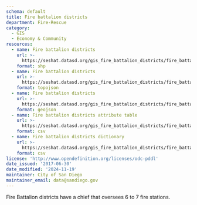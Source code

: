 ```yaml
---
schema: default
title: Fire battalion districts
department: Fire-Rescue
category:
  - GIS
  - Economy & Community
resources:
  - name: Fire battalion districts
    url: >-
      https://seshat.datasd.org/gis_fire_battalion_districts/fire_battalion_districts_datasd.zip
    format: shp
  - name: Fire battalion districts
    url: >-
      https://seshat.datasd.org/gis_fire_battalion_districts/fire_battalion_districts_datasd.topo.json
    format: topojson
  - name: Fire battalion districts
    url: >-
      https://seshat.datasd.org/gis_fire_battalion_districts/fire_battalion_districts_datasd.geojson
    format: geojson
  - name: Fire battalion districts attribute table
    url: >-
      https://seshat.datasd.org/gis_fire_battalion_districts/fire_battalion_districts_datasd.csv
    format: csv
  - name: Fire battalion districts dictionary
    url: >-
      https://seshat.datasd.org/gis_fire_battalion_districts/fire_battalion_districts_dictionary_datasd.csv
    format: csv
license: 'http://www.opendefinition.org/licenses/odc-pddl'
date_issued: '2017-06-30'
date_modified: '2024-11-19'
maintainer: City of San Diego
maintainer_email: data@sandiego.gov
---
```

Fire Battalion districts have a chief that oversees 6 to 7 fire stations.
<!--more-->

